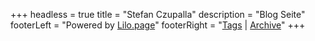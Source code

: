 +++
headless = true
title = "Stefan Czupalla"
description = "Blog Seite"
footerLeft = "Powered by [Lilo.page](https://www.lilo.page)"
footerRight = "[Tags](/tags/) | [Archive](/posts/)"
+++
